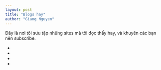 ```yaml
---
layout: post
title: "Blogs hay"
author: "Giang Nguyen"
---
```


Đây là nơi tôi sưu tập những sites mà tôi đọc thấy hay, và khuyên các bạn nên subscribe.

* [](https://thefullsnack.com)
* [](https://toidicodedao.com)
* [](https://vnhacker.blogspot.com)
* [](https://codeaholicguy.com)
